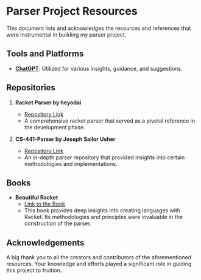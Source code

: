 # Parser Project Resources

This document lists and acknowledges the resources and references that were instrumental in building my parser project.

## Tools and Platforms

- **[ChatGPT](chat.openai.com)**: Utilized for various insights, guidance, and suggestions.

## Repositories

1. **Racket Parser by heyodai**
   - [Repository Link](https://github.com/heyodai/racket-parser/tree/main)
   - A comprehensive racket parser that served as a pivotal reference in the development phase.

2. **CS-441-Parser by Joseph Sailor Usher**
   - [Repository Link](https://github.com/Joseph-Sailor-Usher/CS-441-Parser)
   - An in-depth parser repository that provided insights into certain methodologies and implementations.

## Books

- **Beautiful Racket**
  - [Link to the Book](https://beautifulracket.com)
  - This book provides deep insights into creating languages with Racket. Its methodologies and principles were invaluable in the construction of the parser.

## Acknowledgements

A big thank you to all the creators and contributors of the aforementioned resources. Your knowledge and efforts played a significant role in guiding this project to fruition.

